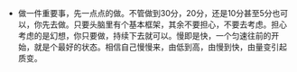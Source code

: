 
- 做一件重要事，先一点点的做。不管做到30分，20分，还是10分甚至5分也可以，你先去做。只要头脑里有个基本框架，其余不要担心，不要去考虑。担心考虑的是幻想，你只要做，持续下去就可以。慢即是快，一个匀速往前的开始，就是个最好的状态。相信自己慢慢来，由低到高，由慢到快，由量变引起质变。
